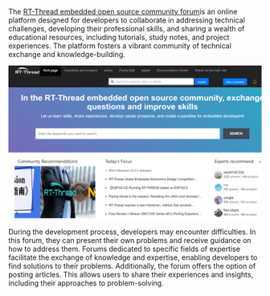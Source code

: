 The [RT-Thread embedded open source community forum](https://club.rt-thread.org/)is an online platform designed for developers to collaborate in addressing technical challenges, developing their professional skills, and sharing a wealth of educational resources, including tutorials, study notes, and project experiences. The platform fosters a vibrant community of technical exchange and knowledge-building.

![](figures/forum.png)

During the development process, developers may encounter difficulties. In this forum, they can present their own problems and receive guidance on how to address them. Forums dedicated to specific fields of expertise facilitate the exchange of knowledge and expertise, enabling developers to find solutions to their problems.
Additionally, the forum offers the option of posting articles. This allows users to share their experiences and insights, including their approaches to problem-solving.